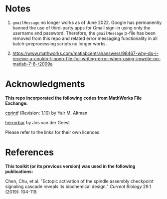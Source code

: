 # Notes
1. ``gmailMessage`` no longer works as of June 2022. Google has permanently banned the use of third-party apps for Gmail sign-in using only the username and password. Therefore, the ``gmailMessage`` p-file has been removed from this repo and related error messaging functionality in all batch-preprocessing scripts no longer works.

2. https://www.mathworks.com/matlabcentral/answers/98467-why-do-i-receive-a-couldn-t-open-file-for-writing-error-when-using-imwrite-on-matlab-7-8-r2009a

# Acknowledgments
**This repo incorporated the following codes from MathWorks File Exchange:**

[cprintf](https://www.mathworks.com/matlabcentral/fileexchange/24093-cprintf-display-formatted-colored-text-in-command-window) (Revision: 1.10) by Yair M. Altman

[herrorbar](https://www.mathworks.com/matlabcentral/fileexchange/3963-herrorbar) by Jos van der Geest

Please refer to the links for their own licences.

# References
**This toolkit (or its previous version) was used in the following publications:**

Chen, Chu, et al. "Ectopic activation of the spindle assembly checkpoint signaling cascade reveals its biochemical design." *Current Biology* 29.1 (2019): 104-119.
